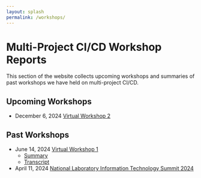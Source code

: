 ```yaml
---
layout: splash
permalink: /workshops/
---
```


# Multi-Project CI/CD Workshop Reports

This section of the website collects upcoming workshops and summaries of past
workshops we have held on multi-project CI/CD.

## Upcoming Workshops

- December 6, 2024 [Virtual Workshop 2](/workshops/virtual_workshop2/)

## Past Workshops

- June 14, 2024 [Virtual Workshop 1](/workshops/virtual_workshop1/)
  - [Summary](virtual_workshop1/summary)
  - [Transcript](virtual_workshop1/transcript)
- April 11, 2024 [National Laboratory Information Technology Summit 2024](nlit2024)
